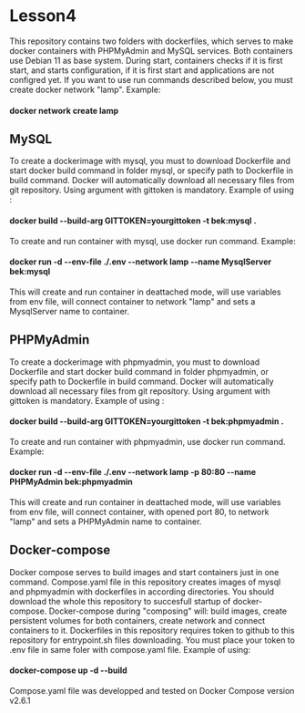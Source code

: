 # Lesson4
 This repository contains two folders with dockerfiles, which serves to make docker containers with PHPMyAdmin and MySQL services. Both containers use Debian 11 as base system. During start, containers checks if it is first start, and starts configuration, if it is first start and applications are not configred yet.
If you want to use run commands described below, you must create docker network "lamp". 
Example:
#### docker network create lamp
  
  
## MySQL
To create a dockerimage  with mysql, you must to download Dockerfile and start docker build command in folder mysql, or specify path to Dockerfile in build command. Docker will automatically download  all necessary files from git repository. Using argument with gittoken is mandatory. Example of using : 
#### docker build --build-arg GITTOKEN=yourgittoken -t bek:mysql .
To create and run container with mysql, use docker run command. Example:
#### docker run -d --env-file ./.env --network lamp --name MysqlServer bek:mysql
This will create and run container in deattached mode, will use variables from env file, will connect container to network "lamp" and sets a MysqlServer  name to container.
## PHPMyAdmin
To create a dockerimage  with phpmyadmin, you must to download Dockerfile and start docker build command in folder phpmyadmin, or specify path to Dockerfile in build command. Docker will automatically download  all necessary files from git repository. Using argument with gittoken is mandatory. Example of using : 
#### docker build --build-arg GITTOKEN=yourgittoken -t bek:phpmyadmin .
To create and run container with phpmyadmin, use docker run command. Example:
#### docker run -d --env-file ./.env --network lamp -p 80:80 --name PHPMyAdmin bek:phpmyadmin
This will create and run container in deattached mode, will use variables from env file, will connect container, with opened port 80, to network "lamp" and sets a PHPMyAdmin  name to container.
## Docker-compose
Docker compose serves to build images and start containers just in one command. Compose.yaml file in this repository creates images of mysql and phpmyadmin with dockerfiles in according directories. You should download the whole this repository to succesfull startup of docker-compose. Docker-compose during "composing" will: build images, create persistent volumes for both containers, create network and connect containers to it. Dockerfiles in this repository requires token to github to this repository for entrypoint.sh files downloading. You must place your token to .env file in same foler with compose.yaml file. Example of using:
#### docker-compose up -d --build

Compose.yaml file was developped and tested on Docker Compose version v2.6.1
